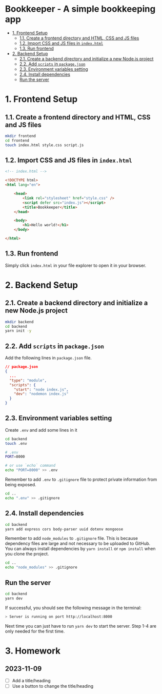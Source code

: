 # Bookkeeper - A simple bookkeeping app  <!-- omit in toc -->

<!-- Reference: https://github.com/ntuee-web-programming/112-1-unit1-todo-list -->

- [1. Frontend Setup](#1-frontend-setup)
    - [1.1. Create a frontend directory and HTML, CSS and JS files](#11-create-a-frontend-directory-and-html-css-and-js-files)
    - [1.2. Import CSS and JS files in `index.html`](#12-import-css-and-js-files-in-indexhtml)
    - [1.3. Run frontend](#13-run-frontend)
- [2. Backend Setup](#2-backend-setup)
    - [2.1. Create a backend directory and initialize a new Node.js project](#21-create-a-backend-directory-and-initialize-a-new-nodejs-project)
    - [2.2. Add `scripts` in `package.json`](#22-add-scripts-in-packagejson)
    - [2.3. Environment variables setting](#23-environment-variables-setting)
    - [2.4. Install dependencies](#24-install-dependencies)
    - [Run the server](#run-the-server)



# 1. Frontend Setup

## 1.1. Create a frontend directory and HTML, CSS and JS files

```bash
mkdir frontend
cd frontend
touch index.html style.css script.js
```

## 1.2. Import CSS and JS files in `index.html`

```html
<!-- index.html -->

<!DOCTYPE html>
<html lang="en">

    <head>
        <link rel="stylesheet" href="style.css" />
        <script defer src="index.js"></script>
        <title>Bookkeeper</title>
    </head>

    <body>
        <h1>Hello world!</h1>
    </body>

</html>
```

## 1.3. Run frontend

Simply click `index.html` in your file explorer to open it in your browser.

<!-- 
## 1.4. Install dependencies

We need to install `axios` to make HTTP requests to the backend server. Add the following line in the `head` tag in `index.html` file. Find the latest version of `axios` [here](https://cdnjs.com/libraries/axios).

```html
<head>
  ...
  <script
    src="https://cdnjs.cloudflare.com/ajax/libs/axios/1.5.0/axios.min.js"
    integrity="sha512-aoTNnqZcT8B4AmeCFmiSnDlc4Nj/KPaZyB5G7JnOnUEkdNpCZs1LCankiYi01sLTyWy+m2P+W4XM+BuQ3Q4/Dg=="
    crossorigin="anonymous"
    referrerpolicy="no-referrer"
  ></script>
  ...
</head>
``` -->


# 2. Backend Setup

## 2.1. Create a backend directory and initialize a new Node.js project

```bash
mkdir backend
cd backend
yarn init -y
```


## 2.2. Add `scripts` in `package.json`

Add the following lines in `package.json` file.

```json
// package.json
{
  ...
  "type": "module",
  "scripts": {
    "start": "node index.js",
    "dev": "nodemon index.js"
  }
}
```


## 2.3. Environment variables setting

Create `.env` and add some lines in it

```bash
cd backend
touch .env
```

```bash
# .env
PORT=8000

# or use `echo` command
echo "PORT=8000" >> .env
```

Remember to add `.env` to `.gitignore` file to protect private information from being exposed.

```bash
cd ..
echo ".env" >> .gitignore
```


##  2.4. Install dependencies

```bash
cd backend
yarn add express cors body-parser uuid dotenv mongoose
```

Remember to add `node_modules` to `.gitignore` file. This is because dependency files are large and not necessary to be uploaded to GitHub. You can always install dependencies by `yarn install` or `npm install` when you clone the project.

```bash
cd ..
echo "node_modules" >> .gitignore
```

## Run the server

```bash
cd backend
yarn dev
```

If successful, you should see the following message in the terminal:

```bash
> Server is running on port http://localhost:8000
```

Next time you can just have to run `yarn dev` to start the server. Step 1-4 are only needed for the first time.

# 3. Homework

## 2023-11-09

- [ ] Add a title/heading
- [ ] Use a button to change the title/heading
